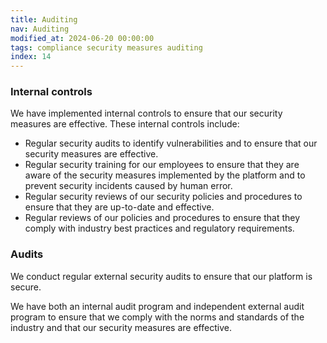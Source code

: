 ```yaml
---
title: Auditing
nav: Auditing
modified_at: 2024-06-20 00:00:00
tags: compliance security measures auditing
index: 14
---
```


### Internal controls

We have implemented internal controls to ensure that our security measures are effective. These internal controls include:

- Regular security audits to identify vulnerabilities and to ensure that our security measures are effective.
- Regular security training for our employees to ensure that they are aware of the security measures implemented by the
  platform and to prevent security incidents caused by human error.
- Regular security reviews of our security policies and procedures to ensure that they are up-to-date and effective.
- Regular reviews of our policies and procedures to ensure that they comply with industry best practices and regulatory
  requirements.

### Audits

We conduct regular external security audits to ensure that our platform is secure.

We have both an internal audit program and independent external audit program to ensure that we comply with the norms and standards of the industry and
that our security measures are effective.
